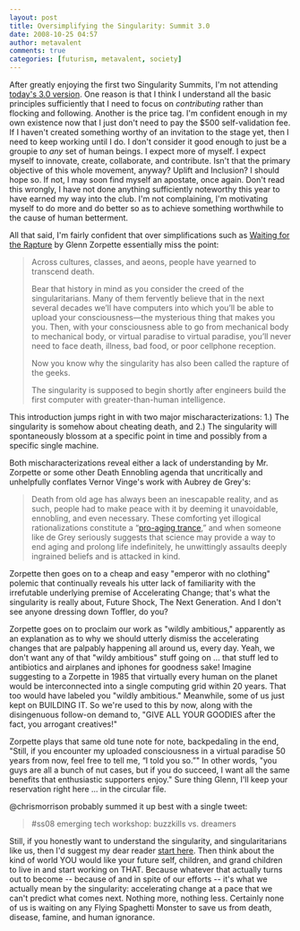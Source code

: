 ```yaml
---
layout: post
title: Oversimplifying the Singularity: Summit 3.0
date: 2008-10-25 04:57
author: metavalent
comments: true
categories: [futurism, metavalent, society]
---
```

After greatly enjoying the first two Singularity Summits, I'm not attending <a href="http://www.singularitysummit.com/program">today's 3.0 version</a>. One reason is that I think I understand all the basic principles sufficiently that I need to focus on <i>contributing</i> rather than flocking and following. Another is the price tag. I'm confident enough in my own existence now that I just don't need to pay the $500 self-validation fee. If I haven't created something worthy of an invitation to the stage yet, then I need to keep working until I do. I don't consider it good enough to just be a groupie to <i>any</i> set of human beings. I expect more of myself. I expect myself to innovate, create, collaborate, and contribute. Isn't that the primary objective of this whole movement, anyway? Uplift and Inclusion? I should hope so. If not, I may soon find myself an apostate, once again. Don't read this wrongly, I have not done anything sufficiently noteworthy this year to have earned my way into the club. I'm not complaining, I'm motivating myself to do more and do better so as to achieve something worthwhile to the cause of human betterment.

All that said, I'm fairly confident that over simplifications such as <a href="http://www.spectrum.ieee.org/jun08/6311">Waiting for the Rapture</a> by Glenn Zorpette essentially miss the point: <blockquote>Across cultures, classes, and aeons, people have yearned to transcend death.

Bear that history in mind as you consider the creed of the singularitarians. Many of them fervently believe that in the next several decades we’ll have computers into which you’ll be able to upload your consciousness—the mysterious thing that makes you you. Then, with your consciousness able to go from mechanical body to mechanical body, or virtual paradise to virtual paradise, you’ll never need to face death, illness, bad food, or poor cellphone reception.

Now you know why the singularity has also been called the rapture of the geeks.

The singularity is supposed to begin shortly after engineers build the first computer with greater-than-human intelligence.</blockquote>This introduction jumps right in with two major mischaracterizations: 1.) The singularity is somehow about cheating death, and 2.) The singularity will spontaneously blossom at a specific point in time and possibly from a specific single machine.

Both mischaracterizations reveal either a lack of understanding by Mr. Zorpette or some other Death Ennobling agenda that uncritically and unhelpfully conflates Vernor Vinge's work with Aubrey de Grey's:<blockquote>Death from old age has always been an inescapable reality, and as such, people had to make peace with it by deeming it unavoidable, ennobling, and even necessary. These comforting yet illogical rationalizations constitute a “<a href="http://www.betterhumans.com/blogs/proyas/archive/2008/07/22/Starting-to-make-SENS.aspx">pro-aging trance</a>,” and when someone like de Grey seriously suggests that science may provide a way to end aging and prolong life indefinitely, he unwittingly assaults deeply ingrained beliefs and is attacked in kind.</blockquote>Zorpette then goes on to a cheap and easy "emperor with no clothing" polemic that continually reveals his utter lack of familiarity with the irrefutable underlying premise of Accelerating Change; that's what the singularity is really about, Future Shock, The Next Generation. And I don't see anyone dressing down Toffler, do you?

Zorpette goes on to proclaim our work as "wildly ambitious," apparently as an explanation as to why we should utterly dismiss the accelerating changes that are palpably happening all around us, every day. Yeah, we don't want any of that "wildy ambitious" stuff going on ... that stuff led to antibiotics and airplanes and iphones for goodness sake! Imagine suggesting to a Zorpette in 1985 that virtually every human on the planet would be interconnected into a single computing grid within 20 years. That too would have labeled you "wildly ambitious." Meanwhile, some of us just kept on BUILDING IT. So we're used to this by now, along with the disingenuous follow-on demand to, "GIVE ALL YOUR GOODIES after the fact, you arrogant creatives!"

Zorpette plays that same old tune note for note, backpedaling in the end, "Still, if you encounter my uploaded consciousness in a virtual paradise 50 years from now, feel free to tell me, “I told you so.”" In other words, "you guys are all a bunch of nut cases, but if you do succeed, I want all the same benefits that enthusiastic supporters enjoy." Sure thing Glenn, I'll keep your reservation right here ... in the circular file.

@chrismorrison probably summed it up best with a single tweet:<blockquote>#ss08 emerging tech workshop: buzzkills vs. dreamers</blockquote>Still, if you honestly want to understand the singularity, and singularitarians like us, then I'd suggest my dear reader <a href="http://en.wikipedia.org/wiki/Vernor_Vinge">start here</a>. Then think about the kind of world YOU would like your future self, children, and grand children to live in and start working on THAT. Because whatever that actually turns out to become -- because of and in spite of our efforts -- it's what we actually mean by the singularity: accelerating change at a pace that we can't predict what comes next. Nothing more, nothing less. Certainly none of us is waiting on any Flying Spaghetti Monster to save us from death, disease, famine, and human ignorance.
